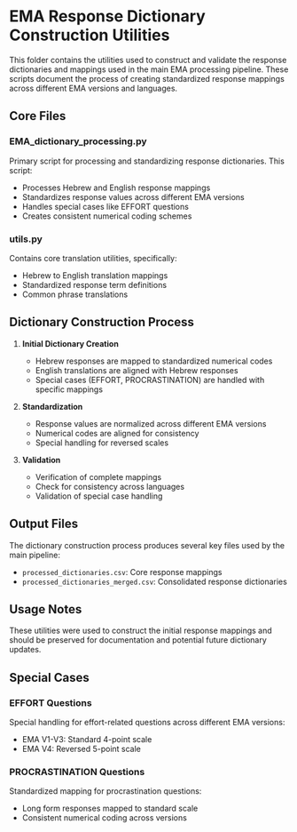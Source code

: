 # EMA Response Dictionary Construction Utilities

This folder contains the utilities used to construct and validate the response dictionaries and mappings used in the main EMA processing pipeline. These scripts document the process of creating standardized response mappings across different EMA versions and languages.

## Core Files

### EMA_dictionary_processing.py
Primary script for processing and standardizing response dictionaries. This script:
- Processes Hebrew and English response mappings
- Standardizes response values across different EMA versions
- Handles special cases like EFFORT questions
- Creates consistent numerical coding schemes

### utils.py
Contains core translation utilities, specifically:
- Hebrew to English translation mappings
- Standardized response term definitions
- Common phrase translations

## Dictionary Construction Process

1. **Initial Dictionary Creation**
   - Hebrew responses are mapped to standardized numerical codes
   - English translations are aligned with Hebrew responses
   - Special cases (EFFORT, PROCRASTINATION) are handled with specific mappings

2. **Standardization**
   - Response values are normalized across different EMA versions
   - Numerical codes are aligned for consistency
   - Special handling for reversed scales

3. **Validation**
   - Verification of complete mappings
   - Check for consistency across languages
   - Validation of special case handling

## Output Files

The dictionary construction process produces several key files used by the main pipeline:
- `processed_dictionaries.csv`: Core response mappings
- `processed_dictionaries_merged.csv`: Consolidated response dictionaries

## Usage Notes

These utilities were used to construct the initial response mappings and should be preserved for documentation and potential future dictionary updates.

## Special Cases

### EFFORT Questions
Special handling for effort-related questions across different EMA versions:
- EMA V1-V3: Standard 4-point scale
- EMA V4: Reversed 5-point scale

### PROCRASTINATION Questions
Standardized mapping for procrastination questions:
- Long form responses mapped to standard scale
- Consistent numerical coding across versions
